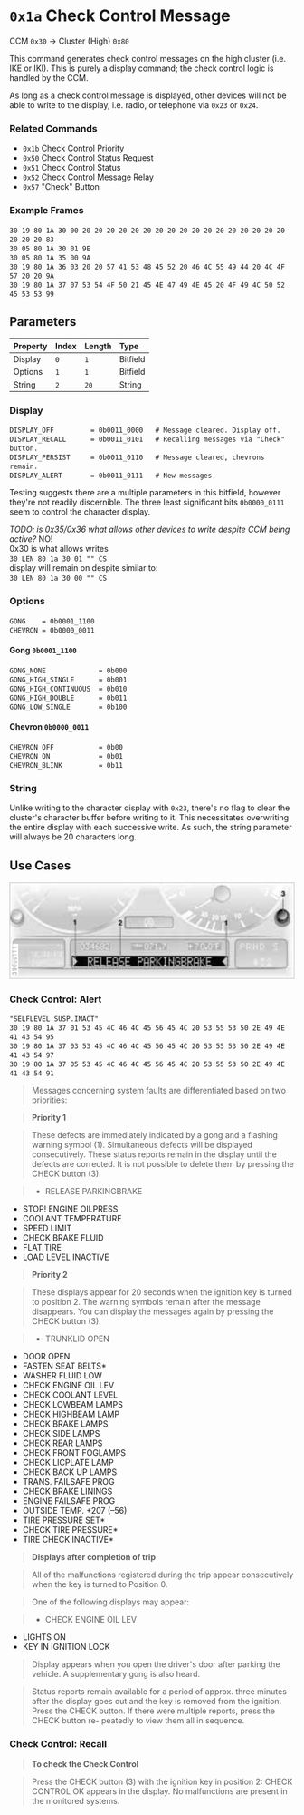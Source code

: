 # `0x1a` Check Control Message

CCM `0x30` → Cluster (High) `0x80`

This command generates check control messages on the high cluster (i.e. IKE or IKI). This is purely a display command; the check control logic is handled by the CCM.

As long as a check control message is displayed, other devices will not be able to write to the display, i.e. radio, or telephone via `0x23` or `0x24`.

### Related Commands

- `0x1b` Check Control Priority
- `0x50` Check Control Status Request
- `0x51` Check Control Status
- `0x52` Check Control Message Relay
- `0x57` "Check" Button

### Example Frames
    
    30 19 80 1A 30 00 20 20 20 20 20 20 20 20 20 20 20 20 20 20 20 20 20 20 20 20 83
    30 05 80 1A 30 01 9E
    30 05 80 1A 35 00 9A
    30 19 80 1A 36 03 20 20 57 41 53 48 45 52 20 46 4C 55 49 44 20 4C 4F 57 20 20 9A
    30 19 80 1A 37 07 53 54 4F 50 21 45 4E 47 49 4E 45 20 4F 49 4C 50 52 45 53 53 99

## Parameters

Property|Index|Length|Type
:-------|:----|:-----|:---
Display |`0`  |`1`   |Bitfield
Options |`1`  |`1`   |Bitfield
String  |`2`  |`20`  |String

### Display
        
    DISPLAY_OFF         = 0b0011_0000   # Message cleared. Display off.
    DISPLAY_RECALL      = 0b0011_0101   # Recalling messages via "Check" button.
    DISPLAY_PERSIST     = 0b0011_0110   # Message cleared, chevrons remain.
    DISPLAY_ALERT       = 0b0011_0111   # New messages.

Testing suggests there are a multiple parameters in this bitfield, however they're not readily discernible. The three least significant bits `0b0000_0111` seem to control the character display.

*TODO: is 0x35/0x36 what allows other devices to write despite CCM being active?*
NO!  
0x30 is what allows writes  
`30 LEN 80 1a 30 01 "" CS`  
display will remain on despite similar to:  
`30 LEN 80 1a 30 00 "" CS`

### Options

    GONG    = 0b0001_1100
    CHEVRON = 0b0000_0011

#### Gong `0b0001_1100`
    
    GONG_NONE             = 0b000
    GONG_HIGH_SINGLE      = 0b001
    GONG_HIGH_CONTINUOUS  = 0b010
    GONG_HIGH_DOUBLE      = 0b011
    GONG_LOW_SINGLE       = 0b100

#### Chevron `0b0000_0011`

    CHEVRON_OFF           = 0b00
    CHEVRON_ON            = 0b01
    CHEVRON_BLINK         = 0b11

### String

Unlike writing to the character display with `0x23`, there's no flag to clear the cluster's character buffer before writing to it. This necessitates overwriting the entire display with each successive write. As such, the string parameter will always be 20 characters long.

## Use Cases

![Check Control Overview](1a/cc.jpg)

### Check Control: Alert

    "SELFLEVEL SUSP.INACT"
    30 19 80 1A 37 01 53 45 4C 46 4C 45 56 45 4C 20 53 55 53 50 2E 49 4E 41 43 54 95
    30 19 80 1A 37 03 53 45 4C 46 4C 45 56 45 4C 20 53 55 53 50 2E 49 4E 41 43 54 97
    30 19 80 1A 37 05 53 45 4C 46 4C 45 56 45 4C 20 53 55 53 50 2E 49 4E 41 43 54 91

> Messages concerning system faults are differentiated based on two priorities:

> **Priority 1**

> These defects are immediately indicated by a gong and a flashing
warning symbol (1). Simultaneous defects will be displayed
consecutively. These status reports remain in the display until the
defects are corrected. It is not possible to delete them by pressing
the CHECK button (3).

> - RELEASE PARKINGBRAKE
- STOP! ENGINE OILPRESS
- COOLANT TEMPERATURE
- SPEED LIMIT
- CHECK BRAKE FLUID
- FLAT TIRE
- LOAD LEVEL INACTIVE

> **Priority 2**

> These displays appear for 20 seconds when the ignition key is turned
to position 2. The warning symbols remain after the message
disappears. You can display the messages again by pressing the CHECK
button (3).

> - TRUNKLID OPEN
- DOOR OPEN
- FASTEN SEAT BELTS*
- WASHER FLUID LOW
- CHECK ENGINE OIL LEV
- CHECK COOLANT LEVEL
- CHECK LOWBEAM LAMPS
- CHECK HIGHBEAM LAMP
- CHECK BRAKE LAMPS
- CHECK SIDE LAMPS
- CHECK REAR LAMPS
- CHECK FRONT FOGLAMPS
- CHECK LICPLATE LAMP
- CHECK BACK UP LAMPS
- TRANS. FAILSAFE PROG
- CHECK BRAKE LININGS
- ENGINE FAILSAFE PROG
- OUTSIDE TEMP. +207 (–56)
- TIRE PRESSURE SET*
- CHECK TIRE PRESSURE*
- TIRE CHECK INACTIVE*

> **Displays after completion of trip**

> All of the malfunctions registered during
the trip appear consecutively when the key is turned to Position 0.

> One of the following displays may appear:

> - CHECK ENGINE OIL LEV
- LIGHTS ON
- KEY IN IGNITION LOCK

> Display appears when you open the driver's door after parking the vehicle. A supplementary gong is also heard.

> Status reports remain available for a period of approx. three minutes after the display goes out and the key is removed from the ignition. Press the CHECK button. If there were multiple reports, press the CHECK button re- peatedly to view them all in sequence.

### Check Control: Recall

> **To check the Check Control**

> Press the CHECK button (3) with the
ignition key in position 2:
CHECK CONTROL OK appears in the display.
No malfunctions are present in the monitored systems.